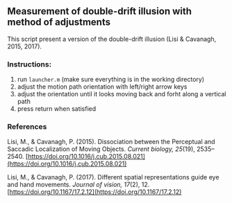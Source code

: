 ## Measurement of double-drift illusion with method of adjustments

This script present a version of the double-drift illusion (Lisi & Cavanagh, 2015, 2017).


### Instructions:
1. run `launcher.m` (make sure everything is in the working directory)
2. adjust the motion path orientation with left/right arrow keys
3. adjust the orientation until it looks moving back and forht along a vertical path
4. press return when satisfied


### References

Lisi, M., & Cavanagh, P. (2015). Dissociation between the Perceptual and Saccadic Localization of Moving Objects. _Current biology, 25_(19), 2535–2540. [https://doi.org/10.1016/j.cub.2015.08.021](https://doi.org/10.1016/j.cub.2015.08.021)

Lisi, M., & Cavanagh, P. (2017). Different spatial representations guide eye and hand movements. _Journal of vision, 17_(2), 12. [https://doi.org/10.1167/17.2.12](https://doi.org/10.1167/17.2.12)


